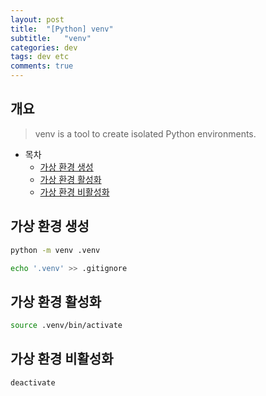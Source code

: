 ```yaml
---
layout: post
title:  "[Python] venv"
subtitle:   "venv"
categories: dev
tags: dev etc   
comments: true
---
```



## 개요
> venv is a tool to create isolated Python environments.
  
- 목차
    - [가상 환경 생성](#가상-환경-생성) 
    - [가상 환경 활성화](#가상-환경-활성화)
    - [가상 환경 비활성화](#가상-환경-비활성화)


## 가상 환경 생성
```bash
python -m venv .venv

echo '.venv' >> .gitignore
```


## 가상 환경 활성화
```bash
source .venv/bin/activate
```


## 가상 환경 비활성화
```bash
deactivate
```
